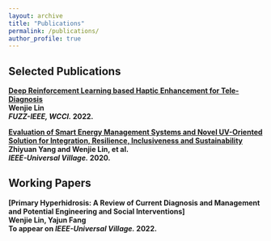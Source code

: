 ```yaml
---
layout: archive
title: "Publications"
permalink: /publications/
author_profile: true
---
```


## Selected Publications
<b>[Deep Reinforcement Learning based Haptic Enhancement for Tele-Diagnosis](https://ieeexplore.ieee.org/abstract/document/9882866)</b><br>
<b>Wenjie Lin<br>
<i>FUZZ-IEEE, WCCI.</i> <b>2022</b>.

<b>[Evaluation of Smart Energy Management Systems and Novel UV-Oriented Solution for Integration, Resilience, Inclusiveness and Sustainability](https://ieeexplore.ieee.org/abstract/document/9426217)</b><br>
Zhiyuan Yang and <b>Wenjie Lin</b>, et al.<br>
<i>IEEE-Universal Village.</i> <b>2020</b>.

## Working Papers
<b>[Primary Hyperhidrosis: A Review of Current Diagnosis and Management and Potential Engineering and Social Interventions]</b><br>
<b>Wenjie Lin, Yajun Fang<br>
To appear on <i>IEEE-Universal Village.</i> <b>2022</b>.
